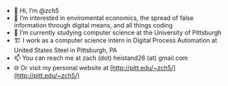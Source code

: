 - 👋 Hi, I’m @zch5
- 👀 I’m interested in enviromental economics, the spread of false information through digital means, and all things coding
- 🏫 I’m currently studying computer science at the University of Pittsburgh
- 🏗️ I work as a computer science intern in Digital Process Automation at United States Steel in Pittsburgh, PA
- 📫 You can reach me at zach (dot) heistand26 (at) gmail.com
- 🌐 Or visit my personal website at [http://pitt.edu/~zch5/](http://pitt.edu/~zch5/)
